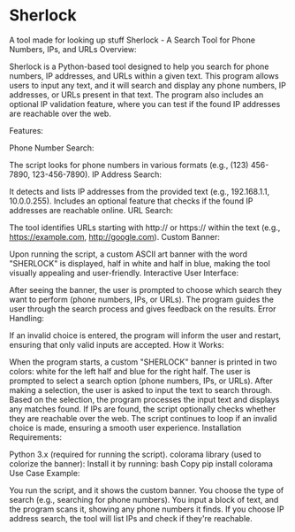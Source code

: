 # Sherlock
A tool made for looking up stuff
Sherlock - A Search Tool for Phone Numbers, IPs, and URLs
Overview:

Sherlock is a Python-based tool designed to help you search for phone numbers, IP addresses, and URLs within a given text. This program allows users to input any text, and it will search and display any phone numbers, IP addresses, or URLs present in that text. The program also includes an optional IP validation feature, where you can test if the found IP addresses are reachable over the web.

Features:

Phone Number Search:

The script looks for phone numbers in various formats (e.g., (123) 456-7890, 123-456-7890).
IP Address Search:

It detects and lists IP addresses from the provided text (e.g., 192.168.1.1, 10.0.0.255).
Includes an optional feature that checks if the found IP addresses are reachable online.
URL Search:

The tool identifies URLs starting with http:// or https:// within the text (e.g., https://example.com, http://google.com).
Custom Banner:

Upon running the script, a custom ASCII art banner with the word "SHERLOCK" is displayed, half in white and half in blue, making the tool visually appealing and user-friendly.
Interactive User Interface:

After seeing the banner, the user is prompted to choose which search they want to perform (phone numbers, IPs, or URLs).
The program guides the user through the search process and gives feedback on the results.
Error Handling:

If an invalid choice is entered, the program will inform the user and restart, ensuring that only valid inputs are accepted.
How it Works:

When the program starts, a custom "SHERLOCK" banner is printed in two colors: white for the left half and blue for the right half.
The user is prompted to select a search option (phone numbers, IPs, or URLs).
After making a selection, the user is asked to input the text to search through.
Based on the selection, the program processes the input text and displays any matches found.
If IPs are found, the script optionally checks whether they are reachable over the web.
The script continues to loop if an invalid choice is made, ensuring a smooth user experience.
Installation Requirements:

Python 3.x (required for running the script).
colorama library (used to colorize the banner):
Install it by running:
bash
Copy
pip install colorama
Use Case Example:

You run the script, and it shows the custom banner.
You choose the type of search (e.g., searching for phone numbers).
You input a block of text, and the program scans it, showing any phone numbers it finds.
If you choose IP address search, the tool will list IPs and check if they're reachable.
